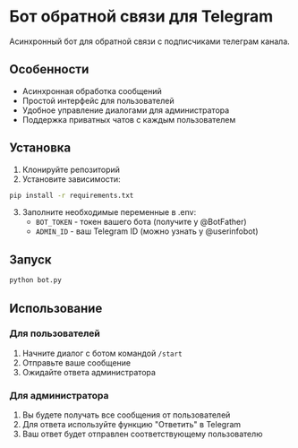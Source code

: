# Бот обратной связи для Telegram

Асинхронный бот для обратной связи с подписчиками телеграм канала.

## Особенности
- Асинхронная обработка сообщений
- Простой интерфейс для пользователей
- Удобное управление диалогами для администратора
- Поддержка приватных чатов с каждым пользователем

## Установка

1. Клонируйте репозиторий
2. Установите зависимости:
```bash
pip install -r requirements.txt
```
3. Заполните необходимые переменные в .env:
   - `BOT_TOKEN` - токен вашего бота (получите у @BotFather)
   - `ADMIN_ID` - ваш Telegram ID (можно узнать у @userinfobot)

## Запуск

```bash
python bot.py
```

## Использование

### Для пользователей
1. Начните диалог с ботом командой `/start`
2. Отправьте ваше сообщение
3. Ожидайте ответа администратора

### Для администратора
1. Вы будете получать все сообщения от пользователей
2. Для ответа используйте функцию "Ответить" в Telegram
3. Ваш ответ будет отправлен соответствующему пользователю 
